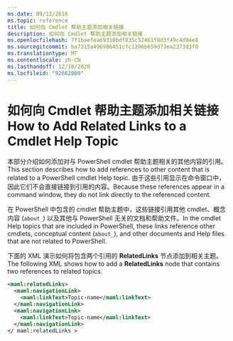 ```yaml
---
ms.date: 09/12/2016
ms.topic: reference
title: 如何向 Cmdlet 帮助主题添加相关链接
description: 如何向 Cmdlet 帮助主题添加相关链接
ms.openlocfilehash: 7f1baefea69310bdf835c52461f8d3f49c4d94e8
ms.sourcegitcommit: ba7315a496986451cfc1296b659d73ea2373d3f0
ms.translationtype: MT
ms.contentlocale: zh-CN
ms.lasthandoff: 12/10/2020
ms.locfileid: "92662000"
---
```

# <a name="how-to-add-related-links-to-a-cmdlet-help-topic"></a><span data-ttu-id="79512-103">如何向 Cmdlet 帮助主题添加相关链接</span><span class="sxs-lookup"><span data-stu-id="79512-103">How to Add Related Links to a Cmdlet Help Topic</span></span>

<span data-ttu-id="79512-104">本部分介绍如何添加对与 PowerShell cmdlet 帮助主题相关的其他内容的引用。</span><span class="sxs-lookup"><span data-stu-id="79512-104">This section describes how to add references to other content that is related to a PowerShell cmdlet Help topic.</span></span> <span data-ttu-id="79512-105">由于这些引用显示在命令窗口中，因此它们不会直接链接到引用的内容。</span><span class="sxs-lookup"><span data-stu-id="79512-105">Because these references appear in a command window, they do not link directly to the referenced content.</span></span>

<span data-ttu-id="79512-106">在 PowerShell 中包含的 cmdlet 帮助主题中，这些链接引用其他 cmdlet、概念内容 (`about_`) 以及其他与 PowerShell 无关的文档和帮助文件。</span><span class="sxs-lookup"><span data-stu-id="79512-106">In the cmdlet Help topics that are included in PowerShell, these links reference other cmdlets, conceptual content (`about_`), and other documents and Help files that are not related to PowerShell.</span></span>

<span data-ttu-id="79512-107">下面的 XML 演示如何将包含两个引用的 **RelatedLinks** 节点添加到相关主题。</span><span class="sxs-lookup"><span data-stu-id="79512-107">The following XML shows how to add a **RelatedLinks** node that contains two references to related topics.</span></span>

```xml
<maml:relatedLinks>
  <maml:navigationLink>
    <maml:linkText>Topic-name</maml:linkText>
  </maml:navigationLink>
  <maml:navigationLink>
    <maml:linkText>Topic-name</maml:linkText>
  </maml:navigationLink>
</ maml:relatedLinks >
```
